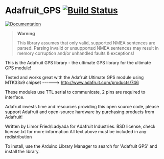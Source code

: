 # Adafruit_GPS [![Build Status](https://travis-ci.com/adafruit/Adafruit_GPS.svg?branch=master)](https://travis-ci.com/adafruit/Adafruit_GPS)
[![Documentation](https://github.com/adafruit/ci-arduino/blob/master/assets/doxygen_badge.svg)](http://adafruit.github.io/Adafruit_GPS/html/index.html)

> **Warning**
>
> This library assumes that only valid, supported NMEA sentences are parsed.
> Parsing invalid or unsupported NMEA sentences may result in memory corruption and/or unhandled faults & exceptions!

This is the Adafruit GPS library - the ultimate GPS library
for the ultimate GPS module!

Tested and works great with the Adafruit Ultimate GPS module
using MTK33x9 chipset
------> http://www.adafruit.com/products/746

These modules use TTL serial to communicate, 2 pins are required to
interface.

Adafruit invests time and resources providing this open source code,
please support Adafruit and open-source hardware by purchasing
products from Adafruit!

Written by Limor Fried/Ladyada  for Adafruit Industries.
BSD license, check license.txt for more information
All text above must be included in any redistribution

To install, use the Arduino Library Manager to search for 'Adafruit GPS' and install the library.
